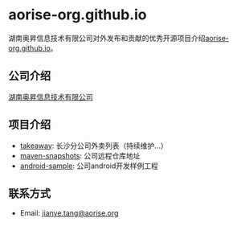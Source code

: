 # aorise-org.github.io
湖南奥昇信息技术有限公司对外发布和贡献的优秀开源项目介绍[aorise-org.github.io](aorise-org.github.io)。  

## 公司介绍
[湖南奥昇信息技术有限公司](https://github.com/aorise-org)  

## 项目介绍
- [takeaway](https://aorise-org.github.io/takeaway/): 长沙分公司外卖列表（持续维护...）
- [maven-snapshots](https://github.com/aorise-org/maven-snapshots): 公司远程仓库地址
- [android-sample](https://github.com/aorise-org/android-sample): 公司android开发样例工程

## 联系方式
- Email: jianye.tang@aorise.org
